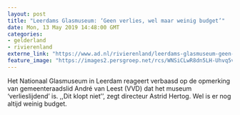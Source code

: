 ```yaml
---
layout: post
title: "Leerdams Glasmuseum: ‘Geen verlies, wel maar weinig budget’"
date: Mon, 13 May 2019 14:48:00 GMT
categories: 
- gelderland 
- rivierenland 
externe_link: "https://www.ad.nl/rivierenland/leerdams-glasmuseum-geen-verlies-wel-maar-weinig-budget~a8cbdc64/"
feature_image: "https://images2.persgroep.net/rcs/WNSiCLwR8dn5LH-Uhvq5v98ZrJo/diocontent/148217618/_fitwidth/400/?appId=21791a8992982cd8da851550a453bd7f&quality=0.7"
---
```


Het Nationaal Glasmuseum in Leerdam reageert verbaasd op de opmerking van gemeenteraadslid André van Leest (VVD) dat het museum ‘verlieslijdend’ is. ,,Dit klopt niet’’, zegt directeur Astrid Hertog. Wel is er nog altijd weinig budget.
